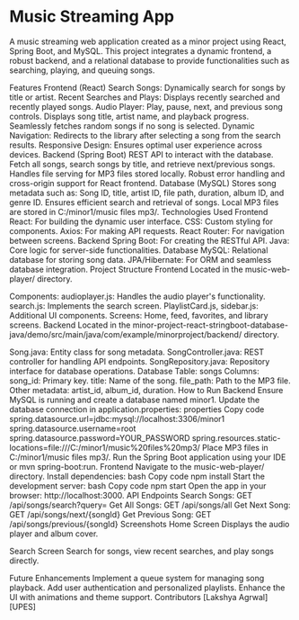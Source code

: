 # Music Streaming App
A music streaming web application created as a minor project using React, Spring Boot, and MySQL. This project integrates a dynamic frontend, a robust backend, and a relational database to provide functionalities such as searching, playing, and queuing songs.

Features
Frontend (React)
Search Songs: Dynamically search for songs by title or artist.
Recent Searches and Plays: Displays recently searched and recently played songs.
Audio Player:
Play, pause, next, and previous song controls.
Displays song title, artist name, and playback progress.
Seamlessly fetches random songs if no song is selected.
Dynamic Navigation: Redirects to the library after selecting a song from the search results.
Responsive Design: Ensures optimal user experience across devices.
Backend (Spring Boot)
REST API to interact with the database.
Fetch all songs, search songs by title, and retrieve next/previous songs.
Handles file serving for MP3 files stored locally.
Robust error handling and cross-origin support for React frontend.
Database (MySQL)
Stores song metadata such as:
Song ID, title, artist ID, file path, duration, album ID, and genre ID.
Ensures efficient search and retrieval of songs.
Local MP3 files are stored in C:/minor1/music files mp3/.
Technologies Used
Frontend
React: For building the dynamic user interface.
CSS: Custom styling for components.
Axios: For making API requests.
React Router: For navigation between screens.
Backend
Spring Boot: For creating the RESTful API.
Java: Core logic for server-side functionalities.
Database
MySQL: Relational database for storing song data.
JPA/Hibernate: For ORM and seamless database integration.
Project Structure
Frontend
Located in the music-web-player/ directory.

Components:
audioplayer.js: Handles the audio player's functionality.
search.js: Implements the search screen.
PlaylistCard.js, sidebar.js: Additional UI components.
Screens: Home, feed, favorites, and library screens.
Backend
Located in the minor-project-react-stringboot-database-java/demo/src/main/java/com/example/minorproject/backend/ directory.

Song.java: Entity class for song metadata.
SongController.java: REST controller for handling API endpoints.
SongRepository.java: Repository interface for database operations.
Database
Table: songs
Columns:
song_id: Primary key.
title: Name of the song.
file_path: Path to the MP3 file.
Other metadata: artist_id, album_id, duration.
How to Run
Backend
Ensure MySQL is running and create a database named minor1.
Update the database connection in application.properties:
properties
Copy code
spring.datasource.url=jdbc:mysql://localhost:3306/minor1
spring.datasource.username=root
spring.datasource.password=YOUR_PASSWORD
spring.resources.static-locations=file:///C:/minor1/music%20files%20mp3/
Place MP3 files in C:/minor1/music files mp3/.
Run the Spring Boot application using your IDE or mvn spring-boot:run.
Frontend
Navigate to the music-web-player/ directory.
Install dependencies:
bash
Copy code
npm install
Start the development server:
bash
Copy code
npm start
Open the app in your browser: http://localhost:3000.
API Endpoints
Search Songs: GET /api/songs/search?query=<query>
Get All Songs: GET /api/songs/all
Get Next Song: GET /api/songs/next/{songId}
Get Previous Song: GET /api/songs/previous/{songId}
Screenshots
Home Screen
Displays the audio player and album cover.

Search Screen
Search for songs, view recent searches, and play songs directly.

Future Enhancements
Implement a queue system for managing song playback.
Add user authentication and personalized playlists.
Enhance the UI with animations and theme support.
Contributors
[Lakshya Agrwal]
[UPES]
